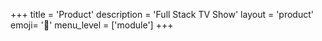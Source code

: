 +++
title = 'Product'
description = 'Full Stack TV Show'
layout = 'product'
emoji= '🎁'
menu_level = ['module']
+++
